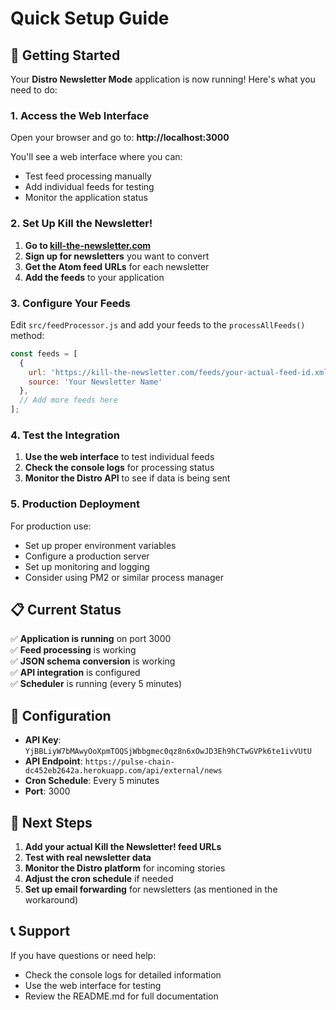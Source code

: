 # Quick Setup Guide

## 🚀 Getting Started

Your **Distro Newsletter Mode** application is now running! Here's what you need to do:

### 1. Access the Web Interface
Open your browser and go to: **http://localhost:3000**

You'll see a web interface where you can:
- Test feed processing manually
- Add individual feeds for testing
- Monitor the application status

### 2. Set Up Kill the Newsletter!

1. **Go to [kill-the-newsletter.com](https://kill-the-newsletter.com/)**
2. **Sign up for newsletters** you want to convert
3. **Get the Atom feed URLs** for each newsletter
4. **Add the feeds** to your application

### 3. Configure Your Feeds

Edit `src/feedProcessor.js` and add your feeds to the `processAllFeeds()` method:

```javascript
const feeds = [
  { 
    url: 'https://kill-the-newsletter.com/feeds/your-actual-feed-id.xml', 
    source: 'Your Newsletter Name' 
  },
  // Add more feeds here
];
```

### 4. Test the Integration

1. **Use the web interface** to test individual feeds
2. **Check the console logs** for processing status
3. **Monitor the Distro API** to see if data is being sent

### 5. Production Deployment

For production use:
- Set up proper environment variables
- Configure a production server
- Set up monitoring and logging
- Consider using PM2 or similar process manager

## 📋 Current Status

✅ **Application is running** on port 3000  
✅ **Feed processing** is working  
✅ **JSON schema conversion** is working  
✅ **API integration** is configured  
✅ **Scheduler** is running (every 5 minutes)  

## 🔧 Configuration

- **API Key**: `YjBBLiyW7bMAwyOoXpmTOQSjWbbgmec0qz8n6xOwJD3Eh9hCTwGVPk6te1ivVUtU`
- **API Endpoint**: `https://pulse-chain-dc452eb2642a.herokuapp.com/api/external/news`
- **Cron Schedule**: Every 5 minutes
- **Port**: 3000

## 🎯 Next Steps

1. **Add your actual Kill the Newsletter! feed URLs**
2. **Test with real newsletter data**
3. **Monitor the Distro platform** for incoming stories
4. **Adjust the cron schedule** if needed
5. **Set up email forwarding** for newsletters (as mentioned in the workaround)

## 📞 Support

If you have questions or need help:
- Check the console logs for detailed information
- Use the web interface for testing
- Review the README.md for full documentation 